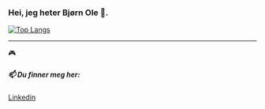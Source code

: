 ### Hei, jeg heter Bjørn Ole 👋. 
[![Top Langs](https://github-readme-stats-git-masterrstaa-rickstaa.vercel.app/api/top-langs/?username=anuraghazra)](https://github.com/bjornole-kodehode/github-readme-stats&bg_color=00000000)
<hr />
🎮

##### 📫 Du finner meg her:
<a  href="https://no.linkedin.com/in/bj%C3%B8rn-ole-g-81b83b212?trk=profile-badge" target="_blank">Linkedin</a>
                            
